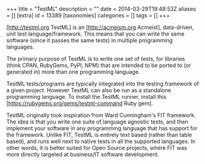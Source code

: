 +++
title = "TestML"
description = ""
date = 2014-03-29T19:48:53Z
aliases = []
[extra]
id = 13389
[taxonomies]
categories = []
tags = []
+++

[http://testml.org TestML] is an [http://acmeism.org Acmeist], data-driven, unit test language/framework. This means that you can write the same software (since it passes the same tests) in multiple programming languages.

The primary purpose of TestML is to write one set of tests, for libraries (think CPAN, RubyGems, PyPI, NPM) that are intended to be ported to (or generated in) more than one programming language.

TestML tests/programs are typically integrated into the testing framework of a given project. However TestML can also be run as a standalone programming language. To install the TestML runner, install this [https://rubygems.org/gems/testml-command Ruby gem].

TestML originally took inspiration from Ward Cunningham's FIT framework. The idea is that you write one suite of language agnostic tests, and then implement your software in any programming language that has support for the framework. Unlike FIT, TestML is entirely text based (rather than table based), and runs well next to native tests in all the supported languages. In other words, it is better suited for Open Source projects, where FIT was more directly targeted at business/IT software development.
